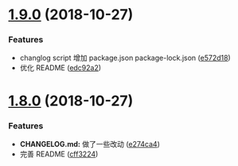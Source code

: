 <a name="1.9.0"></a>
# [1.9.0](https://github.com/sunshine940326/changelog-test/compare/v1.8.0...v1.9.0) (2018-10-27)


### Features

* changlog script 增加 package.json package-lock.json ([e572d18](https://github.com/sunshine940326/changelog-test/commit/e572d18))
* 优化 README ([edc92a2](https://github.com/sunshine940326/changelog-test/commit/edc92a2))



<a name="1.8.0"></a>
# [1.8.0](https://github.com/sunshine940326/changelog-test/compare/v1.7.1...v1.8.0) (2018-10-27)


### Features

* **CHANGELOG.md:** 做了一些改动 ([e274ca4](https://github.com/sunshine940326/changelog-test/commit/e274ca4))
* 完善 README ([cff3224](https://github.com/sunshine940326/changelog-test/commit/cff3224))



